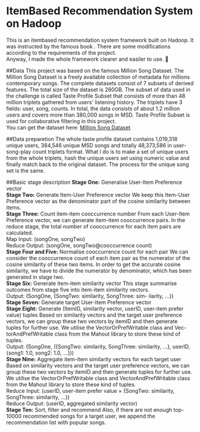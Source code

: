 # ItemBased Recommendation System on Hadoop

This is an itembased recommendation system framework built on Hadoop. It was instructed by the famous book <Mahout in Action>. 
There are some modifications according to the requirements of the project.  
Anyway, I made the whole framework clearer and easiler to use. :see_no_evil:   
  
##Data
This project was based on the famous Million Song Dataset. The Million Song Dataset is a freely available collection of metadata for millions contemporary songs. 
The complete datasets consist of 7 subsets of derived features. The total size of the dataset is 280GB.
The subset of data used in the challenge is called Taste Profile Subset that consists of more than 48 million triplets gathered from users' listening history. 
The triplets have 3 fields: user, song, counts. 
In total, the data consists of about 1.2 million users and covers more than 380,000 songs in MSD. 
Taste Profile Subset is used for collaborative filtering in this project.  
You can get the dataset here: [Million Song Dataset](http://labrosa.ee.columbia.edu/millionsong/)  

##Data preparetion
The whole taste profile dataset contains 1,019,318 unique users, 384,546 unique MSD songs 
and totally 48,373,586 in user-song-play count triplets format.
What I do is to make a set of unique users from the whole triplets, 
hash the unique users set using numeric value and finally match back to the original dataset. 
The process for the unique song set is the same.

##Basic stage description
**Stage One:** Generalise User-Item Preference vector  
**Stage Two:** Generate Item-User Preference vector We keep this Item-User Preference vector as the denominator part of the cosine similarity between items.  
**Stage Three:** Count item-item cooccurrence number From each User-Item Preference vector, 
we can generate item-item cooccurrence pairs. In the reduce stage, the total number of cooccurrence for each item pairs are calculated.  
Map Input: (songOne, songTwo)  
Reduce Output: (songOne, songTwo@cooccurrence count)   
**Stage Four and Five:** Normalise cooccurrence count for each pair We can 
consider the cooccurrence count of each item pair as the numerator of the 
cosine similarity of these two items. In order to get the accurate cosine similarity, 
we have to divide the numerator by denominator, which has been generated in stage two.  
**Stage Six:** Generate item-item similarity vector This stage summarise outcomes from stage five into item-item similarity vectors.  
Output: (SongOne, {SongTwo: similarity, SongThree: sim- ilarity, ...})  
**Stage Seven:** Generate target User-Item Preference vector  
**Stage Eight:** Generate (ItemID, similarity vector, userID, user-item prefer value) tuples Based 
on similarity vectors and the target user preference vectors, 
we can group these two vectors by itemID and then generate tuples 
for further use. We utilise the VectorOrPrefWritable class and Vec- torAndPrefWritable 
class from the Mahout library to store these kind of tuples.  
Output: (SongOne, ({SongTwo: similarity, SongThree: similarity, ...}, userID, {song1: 1.0, song2: 1.0, ...}))  
**Stage Nine:** Aggregate item-item similarity vectors for each target user Based on similarity 
vectors and the target user preference vectors, we can group these two vectors by itemID 
and then generate tuples for further use. We utilise the VectorOrPrefWritable class and 
VectorAndPrefWritable class from the Mahout library to store these kind of tuples.   
Reduce Input: (userID, user-item prefer value × {SongTwo: similarity, SongThree: similarity, ...})  
Reduce Output: (userID, aggregated similarity vector)   
**Stage Ten:** Sort, filter and recommend Also, 
if there are not enough top-10000 recommended songs for a target user,
we append the recommendation list with popular songs.




